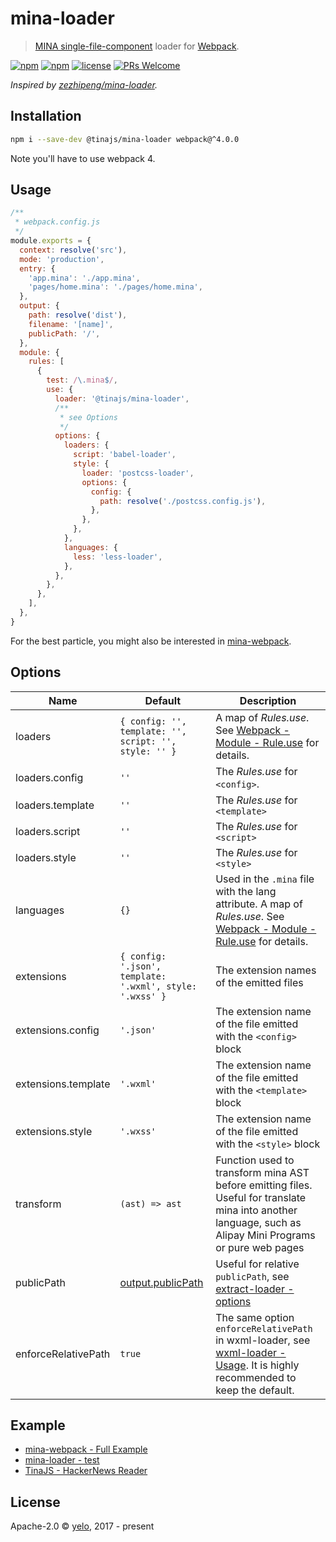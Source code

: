 # mina-loader

> [MINA single-file-component](https://tinajs.github.io/tina/#/guide/package-management-and-build-tools) loader for [Webpack](https://webpack.js.org/).

[![npm](https://img.shields.io/npm/v/@tinajs/mina-loader.svg?style=flat-square)](https://www.npmjs.com/package/@tinajs/mina-loader)
[![npm](https://img.shields.io/npm/dw/@tinajs/mina-loader.svg?style=flat-square)](https://www.npmjs.com/package/@tinajs/mina-loader)
[![license](https://img.shields.io/npm/l/@tinajs/mina-loader.svg?style=flat-square)](./LICENSE)
[![PRs Welcome](https://img.shields.io/badge/PRs-welcome-brightgreen.svg?style=flat-square)](http://makeapullrequest.com)

_Inspired by [zezhipeng/mina-loader](https://github.com/zezhipeng/mina-loader)._

## Installation

```bash
npm i --save-dev @tinajs/mina-loader webpack@^4.0.0
```

Note you'll have to use webpack 4.

## Usage

```javascript
/**
 * webpack.config.js
 */
module.exports = {
  context: resolve('src'),
  mode: 'production',
  entry: {
    'app.mina': './app.mina',
    'pages/home.mina': './pages/home.mina',
  },
  output: {
    path: resolve('dist'),
    filename: '[name]',
    publicPath: '/',
  },
  module: {
    rules: [
      {
        test: /\.mina$/,
        use: {
          loader: '@tinajs/mina-loader',
          /**
           * see Options
           */
          options: {
            loaders: {
              script: 'babel-loader',
              style: {
                loader: 'postcss-loader',
                options: {
                  config: {
                    path: resolve('./postcss.config.js'),
                  },
                },
              },
            },
            languages: {
              less: 'less-loader',
            },
          },
        },
      },
    ],
  },
}
```

For the best particle, you might also be interested in [mina-webpack](https://github.com/tinajs/mina-webpack/).

## Options

|        Name         |                                       Default                                       |                                                                                            Description                                                                                            |
| ------------------- | ----------------------------------------------------------------------------------- | ------------------------------------------------------------------------------------------------------------------------------------------------------------------------------------------------- |
| loaders             | `{ config: '', template: '', script: '', style: '' }`                               | A map of _Rules.use_. See [Webpack - Module - Rule.use](https://webpack.js.org/configuration/module/#rule-use) for details.                                                                       |
| loaders.config      | `''`                                                                                | The _Rules.use_ for `<config>`.                                                                                                                                                                   |
| loaders.template    | `''`                                                                                | The _Rules.use_ for `<template>`                                                                                                                                                                  |
| loaders.script      | `''`                                                                                | The _Rules.use_ for `<script>`                                                                                                                                                                    |
| loaders.style       | `''`                                                                                | The _Rules.use_ for `<style>`                                                                                                                                                                     |
| languages           | `{}`                                                                                | Used in the `.mina` file with the lang attribute. A map of _Rules.use_. See [Webpack - Module - Rule.use](https://webpack.js.org/configuration/module/#rule-use) for details.                     |
| extensions          | `{ config: '.json', template: '.wxml', style: '.wxss' }`                            | The extension names of the emitted files                                                                                                                                                          |
| extensions.config   | `'.json'`                                                                           | The extension name of the file emitted with the `<config>` block                                                                                                                                  |
| extensions.template | `'.wxml'`                                                                           | The extension name of the file emitted with the `<template>` block                                                                                                                                |
| extensions.style    | `'.wxss'`                                                                           | The extension name of the file emitted with the `<style>` block                                                                                                                                   |
| transform           | `(ast) => ast`                                                                      | Function used to transform mina AST before emitting files. Useful for translate mina into another language, such as Alipay Mini Programs or pure web pages                                        |
| publicPath          | [output.publicPath](https://webpack.js.org/configuration/output/#output-publicpath) | Useful for relative `publicPath`, see [extract-loader - options](https://github.com/peerigon/extract-loader#options)                                                                              |
| enforceRelativePath | `true`                                                                              | The same option `enforceRelativePath` in wxml-loader, see [wxml-loader - Usage](https://github.com/Cap32/wxml-loader/blob/b35e02e/README.md#usage). It is highly recommended to keep the default. |

## Example

- [mina-webpack - Full Example](https://github.com/tinajs/mina-webpack/tree/master/example)
- [mina-loader - test](https://github.com/tinajs/mina-webpack/tree/master/packages/mina-loader/test)
- [TinaJS - HackerNews Reader](https://github.com/tinajs/tina-hackernews)

## License

Apache-2.0 &copy; [yelo](https://github.com/imyelo), 2017 - present
